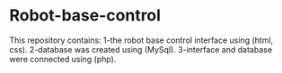 # Robot-base-control
This repository contains:
1-the robot base control interface using (html, css).
2-database was created using (MySql).
3-interface and database were connected using (php).
